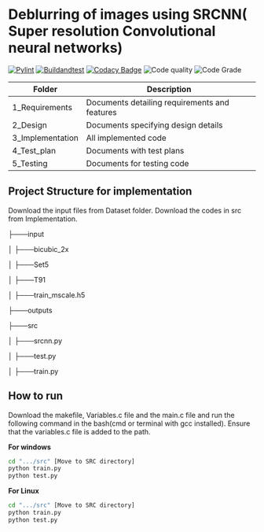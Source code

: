 # Deblurring of images using SRCNN( Super resolution Convolutional neural networks)

[![Pylint](https://github.com/BhavanSekar/OOPS-Miniproject/actions/workflows/pylint.yml/badge.svg)](https://github.com/BhavanSekar/OOPS-Miniproject/actions/workflows/pylint.yml)
[![Buildandtest](https://github.com/BhavanSekar/OOPS-Miniproject/actions/workflows/Buildandtest.yml/badge.svg)](https://github.com/BhavanSekar/OOPS-Miniproject/actions/workflows/Buildandtest.yml)
[![Codacy Badge](https://app.codacy.com/project/badge/Grade/a94bf2202d2b445b852ee2d6022dc4cd)](https://www.codacy.com?utm_source=github.com&amp;utm_medium=referral&amp;utm_content=BhavanSekar/OOPS-Miniproject&amp;utm_campaign=Badge_Grade)
![Code quality](https://www.code-inspector.com/project/27227/score/svg)
![Code Grade](https://www.code-inspector.com/project/27227/status/svg)

| Folder           | Description                                   |
|------------------|-----------------------------------------------|
| 1_Requirements   | Documents detailing requirements and features |
| 2_Design         | Documents specifying design details           |
| 3_Implementation | All implemented code                          |
| 4_Test_plan      | Documents with test plans                     |
| 5_Testing        | Documents for testing code                    |

## Project Structure for implementation

Download the input files from Dataset folder.
Download the codes in src from Implementation.


├───input

│   ├───bicubic_2x

│   ├───Set5

│   ├───T91

│   ├───train_mscale.h5

├───outputs

├───src

│   ├───srcnn.py

│   ├───test.py

│   ├───train.py

## How to run

Download the makefile, Variables.c file and the main.c file and run the following command in the bash(cmd or terminal with gcc installed). Ensure that the variables.c file is added to the path.

**For windows**

```bash
cd ".../src" [Move to SRC directory]
python train.py
python test.py
```

**For Linux**

```bash
cd ".../src" [Move to SRC directory]
python train.py
python test.py
```


